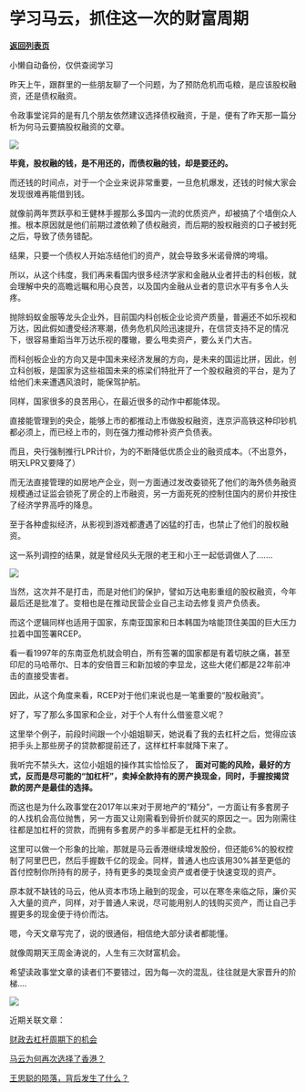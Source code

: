 # 学习马云，抓住这一次的财富周期

[**返回列表页**](/gzh/政事堂2019)

小懒自动备份，仅供查阅学习

  

昨天上午，跟群里的一些朋友聊了一个问题，为了预防危机而屯粮，是应该股权融资，还是债权融资。

  

令政事堂诧异的是有几个朋友依然建议选择债权融资，于是，便有了昨天那一篇分析为何马云要搞股权融资的文章。  

  

![](https://mmbiz.qpic.cn/mmbiz_jpg/rxhS23yu8cM0NhKXSPtkcosQIceCQcJbxQYZu18ucVABeaBuWW5vJ2UIT0Av7JqaGF1g9RG2Kw5DWxZ6bY6Scw/640?wx_fmt=jpeg)

  

 **毕竟，股权融的钱，是不用还的，而债权融的钱，却是要还的。**

  

而还钱的时间点，对于一个企业来说非常重要，一旦危机爆发，还钱的时候大家会发现很难再能借到钱。

  

就像前两年贾跃亭和王健林手握那么多国内一流的优质资产，却被搞了个墙倒众人推。根本原因就是他们前期过渡依赖了债权融资，而后期的股权融资的口子被封死之后，导致了债务错配。

  

结果，只要一个债权人开始冻结他们的资产，就会导致多米诺骨牌的垮塌。

  

所以，从这个纬度，我们再来看国内很多经济学家和金融从业者抨击的科创板，就会理解中央的高瞻远瞩和用心良苦，以及国内金融从业者的意识水平有多令人头疼。

  

抛除蚂蚁金服等龙头企业外，目前国内科创板企业论资产质量，普遍还不如乐视和万达，因此假如遭受经济寒潮，债务危机风险迅速提升，在信贷支持不足的情况下，很容易重蹈当年万达乐视的覆辙，要么甩卖资产，要么关门大吉。

  

而科创板企业的方向又是中国未来经济发展的方向，是未来的国运比拼，因此，创立科创板，是国家为这些祖国未来的栋梁们特批开了一个股权融资的平台，是为了给他们未来遭遇风浪时，能保驾护航。

  

同样，国家很多的良苦用心，在最近很多的动作中都能体现。

  

直接能管理到的央企，能够上市的都推动上市做股权融资，连京沪高铁这种印钞机都必须上，而已经上市的，则在强力推动修补资产负债表。

  

而且，央行强制推行LPR计价，为的不断降低优质企业的融资成本。（不出意外，明天LPR又要降了）  

  

而无法直接管理的如房地产企业，则一方面通过发改委锁死了他们的海外债务融资规模通过证监会锁死了房企的上市融资，另一方面死死的控制住国内的房价并按住了经济学界高呼的降息。

  

至于各种虚拟经济，从影视到游戏都遭遇了凶猛的打击，也禁止了他们的股权融资。  

  

这一系列调控的结果，就是曾经风头无限的老王和小王一起低调做人了.......

  

![](https://mmbiz.qpic.cn/mmbiz_jpg/rxhS23yu8cM0NhKXSPtkcosQIceCQcJb2e5r9uI4cxhaLQxmGGu06fGYAaHibfNjHqrlNt2ibwep909NLT49lhSQ/640?wx_fmt=jpeg)

  

当然，这次并不是打击，而是对他们的保护，譬如万达电影重组的股权融资，今年最后还是批准了。变相也是在推动民营企业自己主动去修复资产负债表。  

  

  

而这个逻辑同样也适用于国家，东南亚国家和日本韩国为啥能顶住美国的巨大压力拉着中国签署RCEP。

  

看一看1997年的东南亚危机就会明白，所有签署的国家都是有着切肤之痛，甚至印尼的马哈蒂尔、日本的安倍晋三和新加坡的李显龙，这些大佬们都是22年前冲击的直接受害者。

  

因此，从这个角度来看，RCEP对于他们来说也是一笔重要的“股权融资”。  

  

  

好了，写了那么多国家和企业，对于个人有什么借鉴意义呢？  

  

这里举个例子，前段时间跟一个小姐姐聊天，她说看了我的去杠杆之后，觉得应该把手头上那些房子的贷款都提前还了，这样杠杆率就降下来了。  

  

我听完不禁头大，这位小姐姐的操作其实恰恰反了，
**面对可能的风险，最好的方式，反而是尽可能的“加杠杆”，卖掉全款持有的房产换现金，同时，手握按揭贷款的房产是最佳的选择。**

  

而这也是为什么政事堂在2017年以来对于房地产的“精分”，一方面让有多套房子的人找机会高位抛售，另一方面又让刚需看到骨折价就买的原因之一。因为刚需往往都是加杠杆的贷款，而拥有多套房产的多半都是无杠杆的全款。

  

这里可以做一个形象的比喻，那就是马云香港继续增发股份，但还能6%的股权控制了阿里巴巴，然后手握数千亿的现金。同样，普通人也应该用30%甚至更低的首付控制你所持有的房子，持有更多的类现金资产或者便于快速变现的资产。

  

原本就不缺钱的马云，他从资本市场上融到的现金，可以在寒冬来临之际，廉价买入大量的资产，同样，对于普通人来说，尽可能用别人的钱购买资产，而让自己手握更多的现金便于待价而沽。  

  

嗯，今天文章写完了，说的很通俗，相信绝大部分读者都能懂。

  

就像周期天王周金涛说的，人生有三次财富机会。

  

希望读政事堂文章的读者们不要错过，因为每一次的混乱，往往就是大家晋升的阶梯....

  

![](https://mmbiz.qpic.cn/mmbiz_jpg/rxhS23yu8cPp0iaKAfe0ZsWfgGcY72o9Nror8TicrtnlDsqzY7y4Kum4fM3X0FMEGlbvm9HvZUiaETSnLt4DHNLbQ/640?wx_fmt=jpeg)

  

近期关联文章：  

[财政去杠杆周期下的机会](http://mp.weixin.qq.com/s?__biz=MzAwMzU1ODAwOQ==&mid=2650333200&idx=1&sn=040bd8e08d98383a33adadb5d54201b9&chksm=83351f06b4429610213a38ad34a0b80a4b2119ad92df664b1ab5abd9003be60ca6839572add9&scene=21#wechat_redirect)  

[马云为何再次选择了香港？](http://mp.weixin.qq.com/s?__biz=MzAwMzU1ODAwOQ==&mid=2650333214&idx=1&sn=6a51a3adee09ac24b993d140ee1e54b3&chksm=83351f08b442961ef431f77322ee0f6b43799795a8d57d14eb507d8e5eb36e3d79f3b484865e&scene=21#wechat_redirect)  

[王思聪的陨落，背后发生了什么？](http://mp.weixin.qq.com/s?__biz=MzAwMzU1ODAwOQ==&mid=2650333118&idx=1&sn=c4b515c32be618ed64e86dac3ce21c18&chksm=833520a8b442a9bead255a6c6b6702dc27bd06428d22a4e98468c7307d91562bf1d5bcc53054&scene=21#wechat_redirect)  


